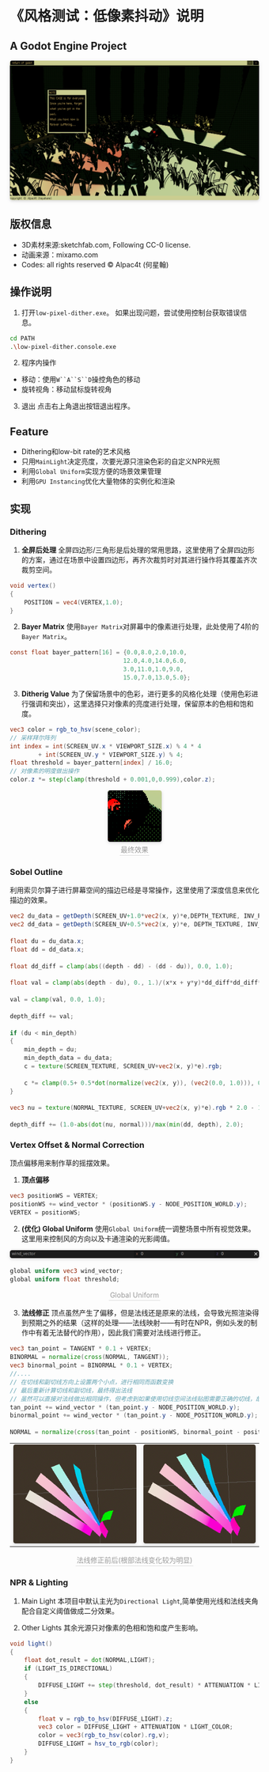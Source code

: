 # 《风格测试：低像素抖动》说明
## A Godot Engine Project
<center>
    <img style="border-radius: 0.3125em;
    box-shadow: 0 2px 4px 0 rgba(34,36,38,.12),0 2px 10px 0 rgba(34,36,38,.08);" 
    src="docs/featured.png">
</center>

## 版权信息
- 3D素材来源:sketchfab.com, Following CC-0 license.
- 动画来源：mixamo.com
- Codes: all rights reserved © Alpac4t (何星翰)

## 操作说明
1. 打开`low-pixel-dither.exe`。
如果出现问题，尝试使用控制台获取错误信息。

```bash
cd PATH
.\low-pixel-dither.console.exe
```

2. 程序内操作
- 移动：使用`W``A``S``D`操控角色的移动
- 旋转视角：移动鼠标旋转视角

3. 退出
点击右上角退出按钮退出程序。

## Feature
- Dithering和low-bit rate的艺术风格
- 只用`MainLight`决定亮度，次要光源只渲染色彩的自定义NPR光照
- 利用`Global Uniform`实现方便的场景效果管理
- 利用`GPU Instancing`优化大量物体的实例化和渲染

## 实现

### Dithering

1. **全屏后处理**
   全屏四边形/三角形是后处理的常用思路，这里使用了全屏四边形的方案，通过在场景中设置四边形，再齐次裁剪时对其进行操作将其覆盖齐次裁剪空间。
```glsl
void vertex()
{
	POSITION = vec4(VERTEX,1.0);
}
```
2. **Bayer Matrix**
使用`Bayer Matrix`对屏幕中的像素进行处理，此处使用了4阶的`Bayer Matrix`。
```glsl
const float bayer_pattern[16] = {0.0,8.0,2.0,10.0,
								12.0,4.0,14.0,6.0,
								3.0,11.0,1.0,9.0,
								15.0,7.0,13.0,5.0};
```
3. **Ditherig Value**
为了保留场景中的色彩，进行更多的风格化处理（使用色彩进行强调和突出），这里选择只对像素的亮度进行处理，保留原本的色相和饱和度。
```glsl
vec3 color = rgb_to_hsv(scene_color);
// 采样拜尔阵列
int index = int(SCREEN_UV.x * VIEWPORT_SIZE.x) % 4 * 4 
		+ int(SCREEN_UV.y * VIEWPORT_SIZE.y) % 4;
float threshold = bayer_pattern[index] / 16.0;
// 对像素的明度做出操作
color.z *= step(clamp(threshold + 0.001,0,0.999),color.z);
```
<center>
    <img style="border-radius: 0.3125em;
    box-shadow: 0 2px 4px 0 rgba(34,36,38,.12),0 2px 10px 0 rgba(34,36,38,.08);" 
    src="docs/image.png">
    <br>
    <div style="color:orange; border-bottom: 1px solid #d9d9d9;
    display: inline-block;
    color: #999;
    padding: 2px;">最终效果</div>
</center>

### Sobel Outline
利用索贝尔算子进行屏幕空间的描边已经是寻常操作，这里使用了深度信息来优化描边的效果。
```glsl
vec2 du_data = getDepth(SCREEN_UV+1.0*vec2(x, y)*e,DEPTH_TEXTURE, INV_PROJECTION_MATRIX);
vec2 dd_data = getDepth(SCREEN_UV+0.5*vec2(x, y)*e, DEPTH_TEXTURE, INV_PROJECTION_MATRIX);
			
float du = du_data.x;
float dd = dd_data.x;
			
float dd_diff = clamp(abs((depth - dd) - (dd - du)), 0.0, 1.0);

float val = clamp(abs(depth - du), 0., 1.)/(x*x + y*y)*dd_diff*dd_diff*5000.0;
			
val = clamp(val, 0.0, 1.0);

depth_diff += val;

if (du < min_depth)
{
	min_depth = du;
	min_depth_data = du_data;
    c = texture(SCREEN_TEXTURE, SCREEN_UV+vec2(x, y)*e).rgb;
				
	c *= clamp(0.5+ 0.5*dot(normalize(vec2(x, y)), (vec2(0.0, 1.0))), 0.0, 1.0);
}
			
vec3 nu = texture(NORMAL_TEXTURE, SCREEN_UV+vec2(x, y)*e).rgb * 2.0 - 1.0;
			
depth_diff += (1.0-abs(dot(nu, normal)))/max(min(dd, depth), 2.0);
```

### Vertex Offset & Normal Correction
顶点偏移用来制作草的摇摆效果。
1. **顶点偏移**
```glsl
vec3 positionWS = VERTEX;
positionWS += wind_vector * (positionWS.y - NODE_POSITION_WORLD.y);
VERTEX = positionWS;
```
2. **(优化) Global Uniform**
使用`Global Uniform`统一调整场景中所有视觉效果。这里用来控制风的方向以及卡通渲染的光影阈值。
<center>
    <img style="border-radius: 0.3125em;
    box-shadow: 0 2px 4px 0 rgba(34,36,38,.12),0 2px 10px 0 rgba(34,36,38,.08);" 
    src="docs/global_uniform_manager.png">
</center>

```glsl
global uniform vec3 wind_vector;
global uniform float threshold;
```
<center>
    <div style="color:orange; border-bottom: 1px solid #d9d9d9;
    display: inline-block;
    color: #999;
    padding: 2px;">Global Uniform</div>
</center>

3. **法线修正**
顶点虽然产生了偏移，但是法线还是原来的法线，会导致光照渲染得到预期之外的结果（这样的处理——法线映射——有时在NPR，例如头发的制作中有着无法替代的作用），因此我们需要对法线进行修正。
```glsl
vec3 tan_point = TANGENT * 0.1 + VERTEX;
BINORMAL = normalize(cross(NORMAL, TANGENT));
vec3 binormal_point = BINORMAL * 0.1 + VERTEX;
//....
// 在切线和副切线方向上设置两个小点，进行相同而函数变换
// 最后重新计算切线和副切线，最终得出法线
// 虽然可以直接对法线做出相同操作，但考虑到如果使用切线空间法线贴图需要正确的切线，故使用此操作
tan_point += wind_vector * (tan_point.y - NODE_POSITION_WORLD.y);
binormal_point += wind_vector * (tan_point.y - NODE_POSITION_WORLD.y);
	
NORMAL = normalize(cross(tan_point - positionWS, binormal_point - positionWS));
```
<center>
    <table>
    <td>
        <img height=200px style="border-radius: 0.3125em;
        box-shadow: 0 2px 4px 0 rgba(34,36,38,.12),0 2px 10px 0 rgba(34,36,38,.08);" 
        src="docs/before_correction.png">
    </td>
    <td>
        <img height=200px style="border-radius: 0.3125em;
        box-shadow: 0 2px 4px 0 rgba(34,36,38,.12),0 2px 10px 0 rgba(34,36,38,.08);" 
        src="docs/after_correction.png">
    </td>
    </table>
    <div style="color:orange; border-bottom: 1px solid #d9d9d9;
    display: inline-block;
    color: #999;
    padding: 2px;">法线修正前后(根部法线变化较为明显)</div>
</center>
   
### NPR & Lighting
1. Main Light
本项目中默认主光为`Directional Light`,简单使用光线和法线夹角配合自定义阈值做成二分效果。

2. Other Lights
其余光源只对像素的色相和饱和度产生影响。

```glsl
void light() 
{
	float dot_result = dot(NORMAL,LIGHT);
	if (LIGHT_IS_DIRECTIONAL)
	{
		DIFFUSE_LIGHT += step(threshold, dot_result) * ATTENUATION * LIGHT_COLOR;
	}
	else
	{
		float v = rgb_to_hsv(DIFFUSE_LIGHT).z;
		vec3 color = DIFFUSE_LIGHT + ATTENUATION * LIGHT_COLOR;
		color = vec3(rgb_to_hsv(color).rg,v);
		DIFFUSE_LIGHT = hsv_to_rgb(color);
	}
}
```

